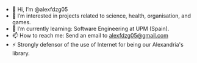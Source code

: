 - 👋 Hi, I’m @alexfdzg05
- 👀 I’m interested in projects related to science, health, organisation, and games.
- 🌱 I’m currently learning: Software Engineering at UPM (Spain).
- 📫 How to reach me: Send an email to alexfdzg05@gmail.com
- ⚡ Strongly defensor of the use of Internet for being our Alexandria's library.

<!---
alexfdzg05/alexfdzg05 is a ✨ special ✨ repository because its `README.md` (this file) appears on your GitHub profile.
You can click the Preview link to take a look at your changes.
--->
